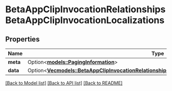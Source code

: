 # BetaAppClipInvocationRelationshipsBetaAppClipInvocationLocalizations

## Properties

Name | Type | Description | Notes
------------ | ------------- | ------------- | -------------
**meta** | Option<[**models::PagingInformation**](PagingInformation.md)> |  | [optional]
**data** | Option<[**Vec<models::BetaAppClipInvocationRelationshipsBetaAppClipInvocationLocalizationsDataInner>**](BetaAppClipInvocation_relationships_betaAppClipInvocationLocalizations_data_inner.md)> |  | [optional]

[[Back to Model list]](../README.md#documentation-for-models) [[Back to API list]](../README.md#documentation-for-api-endpoints) [[Back to README]](../README.md)


